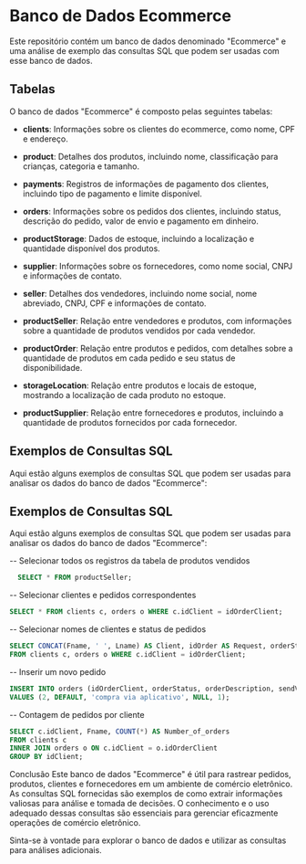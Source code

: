 # Banco de Dados Ecommerce

Este repositório contém um banco de dados denominado "Ecommerce" e uma análise de exemplo das consultas SQL que podem ser usadas com esse banco de dados.

## Tabelas

O banco de dados "Ecommerce" é composto pelas seguintes tabelas:

- **clients**: Informações sobre os clientes do ecommerce, como nome, CPF e endereço.

- **product**: Detalhes dos produtos, incluindo nome, classificação para crianças, categoria e tamanho.

- **payments**: Registros de informações de pagamento dos clientes, incluindo tipo de pagamento e limite disponível.

- **orders**: Informações sobre os pedidos dos clientes, incluindo status, descrição do pedido, valor de envio e pagamento em dinheiro.

- **productStorage**: Dados de estoque, incluindo a localização e quantidade disponível dos produtos.

- **supplier**: Informações sobre os fornecedores, como nome social, CNPJ e informações de contato.

- **seller**: Detalhes dos vendedores, incluindo nome social, nome abreviado, CNPJ, CPF e informações de contato.

- **productSeller**: Relação entre vendedores e produtos, com informações sobre a quantidade de produtos vendidos por cada vendedor.

- **productOrder**: Relação entre produtos e pedidos, com detalhes sobre a quantidade de produtos em cada pedido e seu status de disponibilidade.

- **storageLocation**: Relação entre produtos e locais de estoque, mostrando a localização de cada produto no estoque.

- **productSupplier**: Relação entre fornecedores e produtos, incluindo a quantidade de produtos fornecidos por cada fornecedor.

## Exemplos de Consultas SQL

Aqui estão alguns exemplos de consultas SQL que podem ser usadas para analisar os dados do banco de dados "Ecommerce":

## Exemplos de Consultas SQL

Aqui estão alguns exemplos de consultas SQL que podem ser usadas para analisar os dados do banco de dados "Ecommerce":

-- Selecionar todos os registros da tabela de produtos vendidos
 ```sql   
   SELECT * FROM productSeller;
 ```

-- Selecionar clientes e pedidos correspondentes
 ```sql 
SELECT * FROM clients c, orders o WHERE c.idClient = idOrderClient;
 ```

-- Selecionar nomes de clientes e status de pedidos
 ```sql  
SELECT CONCAT(Fname, ' ', Lname) AS Client, idOrder AS Request, orderStatus AS Status
FROM clients c, orders o WHERE c.idClient = idOrderClient;
 ```

-- Inserir um novo pedido
 ```sql 
INSERT INTO orders (idOrderClient, orderStatus, orderDescription, sendValue, paymentCash)
VALUES (2, DEFAULT, 'compra via aplicativo', NULL, 1);
 ```

-- Contagem de pedidos por cliente
 ```sql 
SELECT c.idClient, Fname, COUNT(*) AS Number_of_orders
FROM clients c
INNER JOIN orders o ON c.idClient = o.idOrderClient
GROUP BY idClient;
 ```

Conclusão
Este banco de dados "Ecommerce" é útil para rastrear pedidos, produtos, clientes e fornecedores em um ambiente de comércio eletrônico. As consultas SQL fornecidas são exemplos de como extrair informações valiosas para análise e tomada de decisões. O conhecimento e o uso adequado dessas consultas são essenciais para gerenciar eficazmente operações de comércio eletrônico.

Sinta-se à vontade para explorar o banco de dados e utilizar as consultas para análises adicionais.
